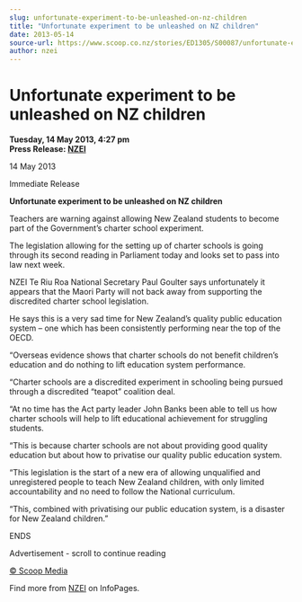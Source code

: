 ```yaml
---
slug: unfortunate-experiment-to-be-unleashed-on-nz-children
title: "Unfortunate experiment to be unleashed on NZ children"
date: 2013-05-14
source-url: https://www.scoop.co.nz/stories/ED1305/S00087/unfortunate-experiment-to-be-unleashed-on-nz-children.htm
author: nzei
---
```

Unfortunate experiment to be unleashed on NZ children
=====================================================

**Tuesday, 14 May 2013, 4:27 pm**  
**Press Release: [NZEI](https://info.scoop.co.nz/NZEI)**

14 May 2013

Immediate Release

**Unfortunate experiment to be unleashed on NZ children**

Teachers are warning against allowing New Zealand students to become part of the Government’s charter school experiment.

The legislation allowing for the setting up of charter schools is going through its second reading in Parliament today and looks set to pass into law next week.

NZEI Te Riu Roa National Secretary Paul Goulter says unfortunately it appears that the Maori Party will not back away from supporting the discredited charter school legislation.

He says this is a very sad time for New Zealand’s quality public education system – one which has been consistently performing near the top of the OECD.

“Overseas evidence shows that charter schools do not benefit children’s education and do nothing to lift education system performance.

“Charter schools are a discredited experiment in schooling being pursued through a discredited “teapot” coalition deal.

“At no time has the Act party leader John Banks been able to tell us how charter schools will help to lift educational achievement for struggling students.

“This is because charter schools are not about providing good quality education but about how to privatise our quality public education system.

“This legislation is the start of a new era of allowing unqualified and unregistered people to teach New Zealand children, with only limited accountability and no need to follow the National curriculum.

“This, combined with privatising our public education system, is a disaster for New Zealand children.”

  
ENDS  

Advertisement - scroll to continue reading





[© Scoop Media](http://www.scoop.co.nz/about/terms.html)

Find more from [NZEI](https://info.scoop.co.nz/NZEI) on InfoPages.